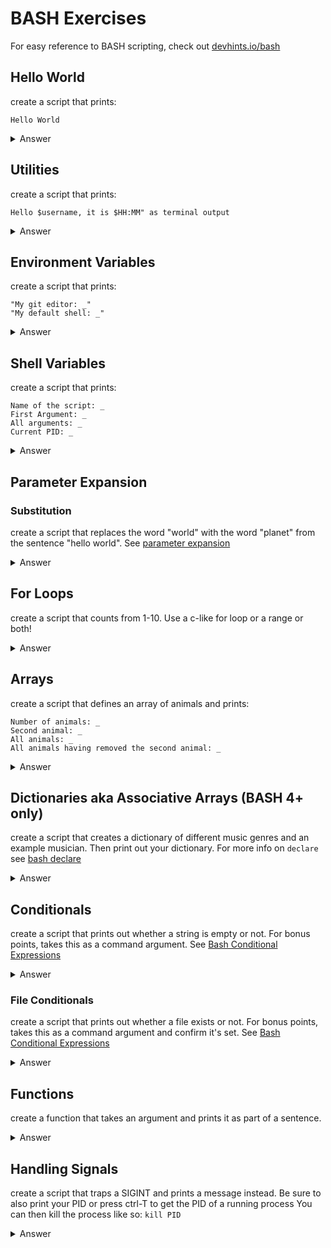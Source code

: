 # BASH Exercises
For easy reference to BASH scripting, check out [devhints.io/bash](https://devhints.io/bash)

## Hello World
create a script that prints:

```
Hello World
```

<details>
<summary>Answer</summary>

```
#!/bin/bash

echo "Hello World"
```
</details>

## Utilities
create a script that prints:

```
Hello $username, it is $HH:MM" as terminal output 
```
<details>
<summary>Answer</summary>

```
#!/bin/bash

echo "Hello $(whoami), it is $(date +"%H:%M")"
```
</details>

## Environment Variables 
create a script that prints:
```
"My git editor: _"
"My default shell: _"
```

<details>
  <summary>Answer</summary>

```
#!/bin/bash

echo "My git editor: $GIT_EDITOR"
echo "My default shell: $SHELL"
```

</details>

## Shell Variables
create a script that prints:
```
Name of the script: _
First Argument: _
All arguments: _
Current PID: _
```

<details>
  <summary>Answer</summary>

```
#!/bin/bash

echo "Name of the script: $0"
echo "First argument: $1"
echo "All arguments: $*"
echo "Current PID: $$"
```

</details>

## Parameter Expansion
### Substitution
create a script that replaces the word "world" with the word "planet" from the sentence "hello world". See [parameter expansion](https://www.gnu.org/software/bash/manual/html_node/Shell-Parameter-Expansion.html)


<details>
  <summary>Answer</summary>

```
#!/bin/bash

string="hello world"

echo ${string/world/planet}
```

</details>

## For Loops
create a script that counts from 1-10. Use a c-like for loop or a range or both!

<details>
  <summary>Answer</summary>

```
#!/bin/bash

# c-like loop
for ((i = 1 ; i <= 10 ; i++)); do
  echo $i
done

# iterate over a range
for i in {1..10}; do
  echo $i
done
```

</details>

## Arrays
create a script that defines an array of animals and prints:
```
Number of animals: _
Second animal: _
All animals: _
All animals having removed the second animal: _
```

<details>
  <summary>Answer</summary>

```
#!/bin/bash

Animals=('dog' 'cat' 'sheep' 'elephant')

echo "Number of animals: ${#Animals[@]}"
echo "Second animal: ${Animals[1]}"
echo "All animals: " "${Animals[@]}"
unset Animals[1]
echo "All animals having removed the second animal: " "${Animals[@]}"
```

</details>

## Dictionaries aka Associative Arrays (BASH 4+ only)
create a script that creates a dictionary of different music genres and an example musician. Then print out your dictionary.
For more info on `declare` see [bash declare](https://www.computerhope.com/unix/bash/declare.htm)


<details>
  <summary>Answer</summary>

```
#! /usr/bin/env bash
# I've used /usr/bin/env bash here to use the latest downloaded version of bash that I have installed and set as my SHELL of choice in MacOS

declare -A genres

genres[blues]="B.B. King"
genres[hiphop]="Snoop Dogg"
genres[punk]="Sex Pistols"
genres[pop]="Britney Spears"

echo "${genres[@]}"
```

</details>

## Conditionals
create a script that prints out whether a string is empty or not. For bonus points, takes this as a command argument.
See [Bash Conditional Expressions](https://www.gnu.org/savannah-checkouts/gnu/bash/manual/bash.html#Bash-Conditional-Expressions)


<details>
  <summary>Answer</summary>

```
#!/bin/bash

string=$1

if [[ -z "$string" ]]; then
  echo "the string is empty"
else
  echo "the string $string is not empty, duh"
fi
```

</details>

### File Conditionals
create a script that prints out whether a file exists or not. For bonus points, takes this as a command argument and confirm it's set.
See [Bash Conditional Expressions](https://www.gnu.org/savannah-checkouts/gnu/bash/manual/bash.html#Bash-Conditional-Expressions)

<details>
  <summary>Answer</summary>

```
#!/bin/bash

file=$1

if [[ -z "$file" ]]; then
  echo "you must input a file name as an argument: ./fileExists.bash FILE"
fi

if [[ -f $file ]]; then
  echo "file $file exists!"
else
  echo "file $file does not exist"
fi
```

</details>

## Functions
create a function that takes an argument and prints it as part of a sentence.

<details>
  <summary>Answer</summary>

```
#!/bin/bash

helloFunc () {
  echo "You have my attention, $1"
}

helloFunc "do I have yours?"
```

</details>

## Handling Signals
create a script that traps a SIGINT and prints a message instead. Be sure to also print your PID or press ctrl-T to get the PID of a running process
You can then kill the process like so: `kill PID`

<details>
  <summary>Answer</summary>

```
echo $$
while true; do
  trap 'echo "SIGINT caught!"' SIGINT
done
```

</details>
